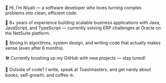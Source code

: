 👋 Hi, I’m Niyati — a software developer who loves turning complex problems into clean, efficient code.

💼 8+ years of experience building scalable business applications with Java, JavaScript, and TypeScript — currently solving ERP challenges at Oracle on the NetSuite platform.

🧠 Strong in algorithms, system design, and writing code that actually makes sense (even after 6 months).

🛠️ Currently brushing up my GitHub with new projects — stay tuned!

💬 Outside of code? I write, speak at Toastmasters, and get nerdy about books, self-growth, and coffee ☕.

<!---
niyati-shah-95/niyati-shah-95 is a ✨ special ✨ repository because its `README.md` (this file) appears on your GitHub profile.
You can click the Preview link to take a look at your changes.
--->
